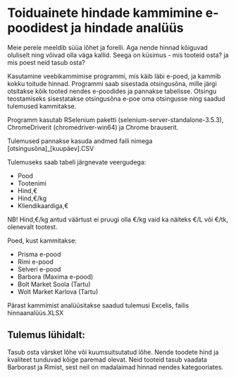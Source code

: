 # Toiduainete hindade kammimine e-poodidest ja hindade analüüs

Meie perele meeldib süüa lõhet ja forelli. Aga nende hinnad kõiguvad oluliselt ning võivad olla väga kallid. 
Seega on küsimus - mis tooteid osta? ja mis poest neid tasub osta?

Kasutamine veebikammimise programmi, mis käib läbi e-poed, ja kammib kokku toitude hinnad. Programmi saab sisestada otsingusõna, mille järgi otsitakse kõik tooted nendes e-poodides ja pannakse tabelisse. Otsingu teostamiseks sisestatakse otsingusõna e-poe oma otsingusse ning saadud tulemused kammitakse.

Programm kasutab RSelenium paketti (selenium-server-standalone-3.5.3), ChromeDriverit (chromedriver-win64) ja Chrome brauserit.

Tulemused pannakse kasuda andmed faili nimega [otsingusõna]_[kuupäev].CSV

Tulemuseks saab tabeli järgnevate veergudega: 
* Pood
* Tootenimi
* Hind,€
* Hind,€/kg
* Kliendikaardiga,€

NB! Hind,€/kg antud väärtust ei pruugi olla €/kg vaid ka näiteks €/L või €/tk, olenevalt tootest.

Poed, kust kammitakse: 
* Prisma e-pood
* Rimi e-pood
* Selveri e-pood
* Barbora (Maxima e-pood)
* Bolt Market Soola (Tartu)
* Wolt Market Karlova (Tartu)

Pärast kammimist analüüsitakse saadud tulemusi Excelis, failis hinnaanalüüs.XLSX

## Tulemus lühidalt:

Tasub osta värsket lõhe või kuumsuitsutatud lõhe. Nende toodete hind ja kvaliteet tunduvad kõige paremad olevat.
Neid tooteid tasub vaadata Barborast ja Rimist, sest neil on madalaimad hinnad nendes kategooriates.

